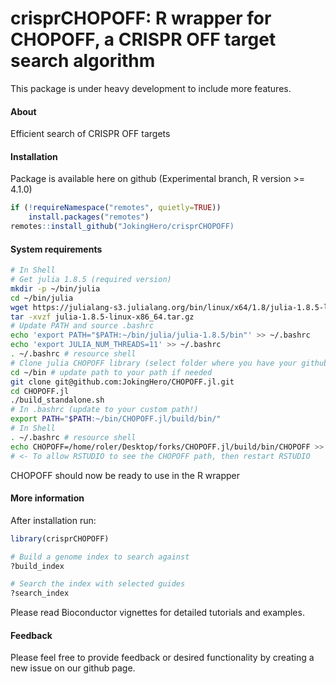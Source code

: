 crisprCHOPOFF: R wrapper for CHOPOFF, a CRISPR OFF target search algorithm
==============================================================================


This package is under heavy development to include more features.

#### About


Efficient search of CRISPR OFF targets


#### Installation

Package is available here on github (Experimental branch, R version >= 4.1.0)
```r
if (!requireNamespace("remotes", quietly=TRUE))
    install.packages("remotes")
remotes::install_github("JokingHero/crisprCHOPOFF)
```  

#### System requirements
```sh
# In Shell
# Get julia 1.8.5 (required version)
mkdir -p ~/bin/julia
cd ~/bin/julia
wget https://julialang-s3.julialang.org/bin/linux/x64/1.8/julia-1.8.5-linux-x86_64.tar.gz
tar -xvzf julia-1.8.5-linux-x86_64.tar.gz
# Update PATH and source .bashrc
echo 'export PATH="$PATH:~/bin/julia/julia-1.8.5/bin"' >> ~/.bashrc
echo 'export JULIA_NUM_THREADS=11' >> ~/.bashrc
. ~/.bashrc # resource shell
# Clone julia CHOPOFF library (select folder where you have your github clones)
cd ~/bin # update path to your path if needed
git clone git@github.com:JokingHero/CHOPOFF.jl.git
cd CHOPOFF.jl
./build_standalone.sh
# In .bashrc (update to your custom path!)
export PATH="$PATH:~/bin/CHOPOFF.jl/build/bin/"
# In Shell
. ~/.bashrc # resource shell
echo CHOPOFF=/home/roler/Desktop/forks/CHOPOFF.jl/build/bin/CHOPOFF >> ~/.Renviron
# <- To allow RSTUDIO to see the CHOPOFF path, then restart RSTUDIO
```  

CHOPOFF should now be ready to use in the R wrapper
#### More information

After installation run:
```r
library(crisprCHOPOFF)

# Build a genome index to search against
?build_index

# Search the index with selected guides
?search_index
```  
Please read Bioconductor vignettes for detailed tutorials and examples.

#### Feedback

Please feel free to provide feedback or desired functionality by creating a new issue on our github page.
